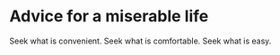 # Advice for a miserable life

Seek what is convenient. Seek what is comfortable. Seek what is easy.
